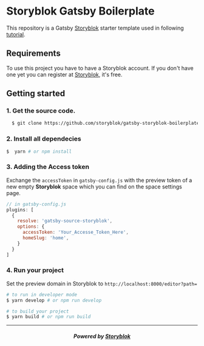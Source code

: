 # Storyblok Gatsby Boilerplate

This repository is a Gatsby [Storyblok](https://www.storyblok.com) starter template used in following [tutorial](https://www.storyblok.com/tp/gatsby-multilanguage-website-tutorial).

## Requirements

To use this project you have to have a Storyblok account. If you don't have one yet you can register at [Storyblok](https://www.storyblok.com), it's free.

## Getting started

### 1. Get the source code.

```sh
  $ git clone https://github.com/storyblok/gatsby-storyblok-boilerplate.git
```

### 2. Install all dependecies 
```sh
$  yarn # or npm install
```

### 3. Adding the Access token
Exchange the `accessToken` in `gatsby-config.js` with the preview token of a new empty <strong>Storyblok</strong> space which you can find on the space settings page.

```js
// in gatsby-config.js
plugins: [
  {
    resolve: 'gatsby-source-storyblok',
    options: {
      accessToken: 'Your_Accesse_Token_Here',
      homeSlug: 'home',
    }
  }
]
```

### 4. Run your project
Set the preview domain in Storyblok to `http://localhost:8000/editor?path=`

```sh
# to run in developer mode
$ yarn develop # or npm run develop
```

```sh
# to build your project
$ yarn build # or npm run build
```

---

<p align="center">
  <h5 align="center">Powered by <a href="https://www.storyblok.com/" title="link to the Storyblok website">Storyblok</a></h5>
</p>